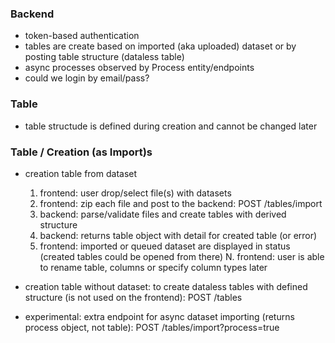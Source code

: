 
### Backend

- token-based authentication
- tables are create based on imported (aka uploaded) dataset or by posting table structure (dataless table)
- async processes observed by Process entity/endpoints
- could we login by email/pass?


### Table

- table structude is defined during creation and cannot be changed later



### Table / Creation (as Import)s

- creation table from dataset
    1. frontend: user drop/select file(s) with datasets
    2. frontend: zip each file and post to the backend: POST /tables/import
    3. backend: parse/validate files and create tables with derived structure
    4. backend: returns table object with detail for created table (or error)
    5. frontend: imported or queued dataset are displayed in status (created tables could be opened from there)
    N. frontend: user is able to rename table, columns or specify column types later

- creation table without dataset: to create dataless tables with defined structure
(is not used on the frontend): POST /tables

- experimental: extra endpoint for async dataset importing
(returns process object, not table): POST /tables/import?process=true

